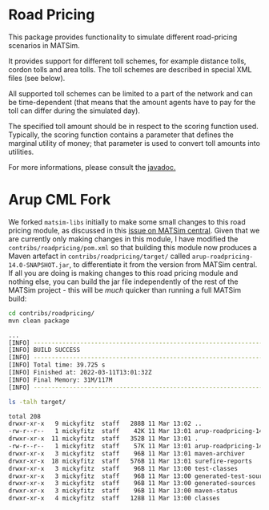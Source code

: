 
# Road Pricing

This package provides functionality to simulate different road-pricing scenarios in MATSim. 

It provides support for different toll schemes, for example distance tolls, cordon tolls and area tolls. 
The toll schemes are described in special XML files (see below).

All supported toll schemes can be limited to a part of the network and can be time-dependent (that means that the amount
agents have to pay for the toll can differ during the simulated day).

The specified toll amount should be in respect to the scoring function used. Typically, the scoring function contains a
parameter that defines the marginal utility of money; that parameter is used to convert toll amounts into utilities.

For more informations, please consult the
[javadoc.](http://ci.matsim.org:8080/job/MATSim_contrib_M2/org.matsim.contrib$roadpricing/javadoc/?)

# Arup CML Fork

We forked `matsim-libs` initially to make some small changes to this road pricing module, as discussed in this
[issue on MATSim central](https://github.com/matsim-org/matsim-libs/issues/1898). Given that we are currently only
making changes in this module, I have modified the `contribs/roadpricing/pom.xml` so that building this module now
produces a Maven artefact in `contribs/roadpricing/target/` called `arup-roadpricing-14.0-SNAPSHOT.jar`, to
differentiate it from the version from MATSim central. If all you are doing is making changes to this road pricing
module and nothing else, you can build the jar file independently of the rest of the MATSim project - this will be
*much* quicker than running a full MATSim build:

```bash
cd contribs/roadpricing/
mvn clean package

...
[INFO] ------------------------------------------------------------------------
[INFO] BUILD SUCCESS
[INFO] ------------------------------------------------------------------------
[INFO] Total time: 39.725 s
[INFO] Finished at: 2022-03-11T13:01:32Z
[INFO] Final Memory: 31M/117M
[INFO] ------------------------------------------------------------------------

ls -talh target/

total 208
drwxr-xr-x   9 mickyfitz  staff   288B 11 Mar 13:02 ..
-rw-r--r--   1 mickyfitz  staff    42K 11 Mar 13:01 arup-roadpricing-14.0-SNAPSHOT-sources.jar
drwxr-xr-x  11 mickyfitz  staff   352B 11 Mar 13:01 .
-rw-r--r--   1 mickyfitz  staff    57K 11 Mar 13:01 arup-roadpricing-14.0-SNAPSHOT.jar
drwxr-xr-x   3 mickyfitz  staff    96B 11 Mar 13:01 maven-archiver
drwxr-xr-x  18 mickyfitz  staff   576B 11 Mar 13:01 surefire-reports
drwxr-xr-x   3 mickyfitz  staff    96B 11 Mar 13:00 test-classes
drwxr-xr-x   3 mickyfitz  staff    96B 11 Mar 13:00 generated-test-sources
drwxr-xr-x   3 mickyfitz  staff    96B 11 Mar 13:00 generated-sources
drwxr-xr-x   3 mickyfitz  staff    96B 11 Mar 13:00 maven-status
drwxr-xr-x   4 mickyfitz  staff   128B 11 Mar 13:00 classes
```
 